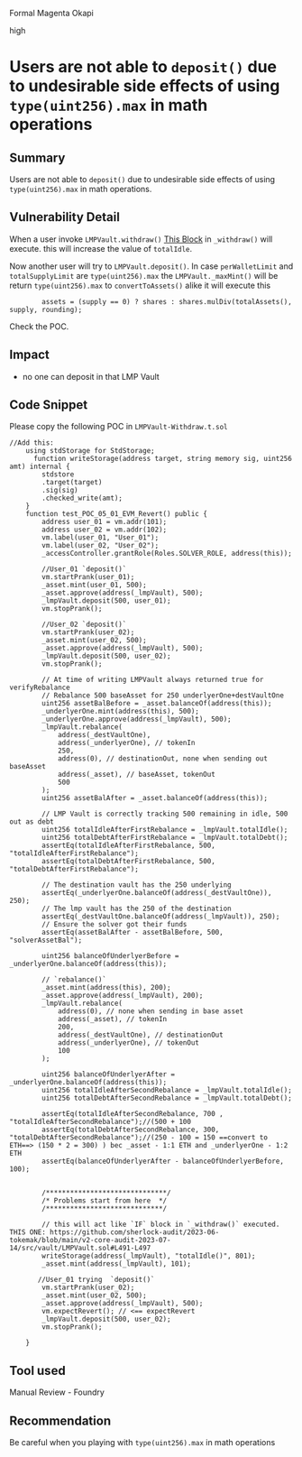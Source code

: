 Formal Magenta Okapi

high

# Users are not able to `deposit()` due to undesirable side effects of using `type(uint256).max` in math operations
## Summary

Users are not able to `deposit()` due to undesirable side effects of using `type(uint256).max` in math operations.

## Vulnerability Detail

When a user invoke `LMPVault.withdraw()` [This Block](https://github.com/sherlock-audit/2023-06-tokemak/blob/main/v2-core-audit-2023-07-14/src/vault/LMPVault.sol#L491-L497) in `_withdraw()` will execute. this will increase the value of `totalIdle`.

Now another user will try to `LMPVault.deposit()`.
In case `perWalletLimit` and `totalSupplyLimit` are `type(uint256).max` 
the `LMPVault._maxMint()` will be return `type(uint256).max` to `convertToAssets()` alike it will execute this
```solidity
        assets = (supply == 0) ? shares : shares.mulDiv(totalAssets(), supply, rounding);
```
Check the POC. 

## Impact

- no one can deposit in that LMP Vault

## Code Snippet

Please copy the following POC in `LMPVault-Withdraw.t.sol`

```solidity
//Add this: 
    using stdStorage for StdStorage;
      function writeStorage(address target, string memory sig, uint256 amt) internal {
        stdstore
        .target(target)
        .sig(sig)
        .checked_write(amt);
    }
    function test_POC_05_01_EVM_Revert() public {
        address user_01 = vm.addr(101);
        address user_02 = vm.addr(102);
        vm.label(user_01, "User_01");
        vm.label(user_02, "User_02");
        _accessController.grantRole(Roles.SOLVER_ROLE, address(this));

        //User_01 `deposit()`
        vm.startPrank(user_01);
        _asset.mint(user_01, 500);
        _asset.approve(address(_lmpVault), 500);
        _lmpVault.deposit(500, user_01);
        vm.stopPrank();

        //User_02 `deposit()`
        vm.startPrank(user_02);
        _asset.mint(user_02, 500);
        _asset.approve(address(_lmpVault), 500);
        _lmpVault.deposit(500, user_02);
        vm.stopPrank();

        // At time of writing LMPVault always returned true for verifyRebalance
        // Rebalance 500 baseAsset for 250 underlyerOne+destVaultOne
        uint256 assetBalBefore = _asset.balanceOf(address(this));
        _underlyerOne.mint(address(this), 500);
        _underlyerOne.approve(address(_lmpVault), 500);
        _lmpVault.rebalance(
            address(_destVaultOne),
            address(_underlyerOne), // tokenIn
            250,
            address(0), // destinationOut, none when sending out baseAsset
            address(_asset), // baseAsset, tokenOut
            500
        );
        uint256 assetBalAfter = _asset.balanceOf(address(this));

        // LMP Vault is correctly tracking 500 remaining in idle, 500 out as debt
        uint256 totalIdleAfterFirstRebalance = _lmpVault.totalIdle();
        uint256 totalDebtAfterFirstRebalance = _lmpVault.totalDebt();
        assertEq(totalIdleAfterFirstRebalance, 500, "totalIdleAfterFirstRebalance");
        assertEq(totalDebtAfterFirstRebalance, 500, "totalDebtAfterFirstRebalance");
        
        // The destination vault has the 250 underlying
        assertEq(_underlyerOne.balanceOf(address(_destVaultOne)), 250);
        // The lmp vault has the 250 of the destination
        assertEq(_destVaultOne.balanceOf(address(_lmpVault)), 250);
        // Ensure the solver got their funds
        assertEq(assetBalAfter - assetBalBefore, 500, "solverAssetBal");

        uint256 balanceOfUnderlyerBefore = _underlyerOne.balanceOf(address(this));

        // `rebalance()`
        _asset.mint(address(this), 200);
        _asset.approve(address(_lmpVault), 200);
        _lmpVault.rebalance(
            address(0), // none when sending in base asset
            address(_asset), // tokenIn
            200,
            address(_destVaultOne), // destinationOut
            address(_underlyerOne), // tokenOut
            100
        );

        uint256 balanceOfUnderlyerAfter = _underlyerOne.balanceOf(address(this));
        uint256 totalIdleAfterSecondRebalance = _lmpVault.totalIdle();
        uint256 totalDebtAfterSecondRebalance = _lmpVault.totalDebt();

        assertEq(totalIdleAfterSecondRebalance, 700 , "totalIdleAfterSecondRebalance");//(500 + 100 
        assertEq(totalDebtAfterSecondRebalance, 300, "totalDebtAfterSecondRebalance");//(250 - 100 = 150 ==convert to ETH==> (150 * 2 = 300) ) bec _asset - 1:1 ETH and _underlyerOne - 1:2 ETH 
        assertEq(balanceOfUnderlyerAfter - balanceOfUnderlyerBefore, 100);


        /******************************/
        /* Problems start from here  */
        /*****************************/

        // this will act like `IF` block in `_withdraw()` executed. THIS ONE: https://github.com/sherlock-audit/2023-06-tokemak/blob/main/v2-core-audit-2023-07-14/src/vault/LMPVault.sol#L491-L497
        writeStorage(address(_lmpVault), "totalIdle()", 801);
        _asset.mint(address(_lmpVault), 101);

       //User_01 trying  `deposit()`
        vm.startPrank(user_02);
        _asset.mint(user_02, 500);
        _asset.approve(address(_lmpVault), 500);
        vm.expectRevert(); // <== expectRevert
        _lmpVault.deposit(500, user_02);
        vm.stopPrank();

    }
```
## Tool used

Manual Review - Foundry

## Recommendation

Be careful when you playing with `type(uint256).max` in math operations